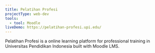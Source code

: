 ```yaml
---
title: Pelatihan Profesi
projectType: web-dev
tools:
  - tool: Moodle
liveDemo: https://pelatihan-profesi.upi.edu/
---
```

Pelatihan Profesi is a online learning platform for professional training in Universitas Pendidikan Indonesia built with Moodle LMS.
